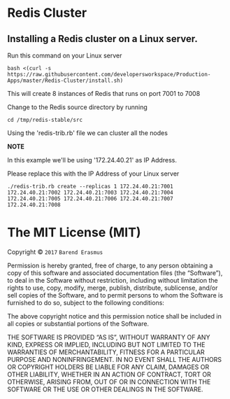 # Redis Cluster

## Installing a Redis cluster on a Linux server.

Run this command on your Linux server

`bash <(curl -s https://raw.githubusercontent.com/developersworkspace/Production-Apps/master/Redis-Cluster/install.sh)`

This will create 8 instances of Redis that runs on port 7001 to 7008

Change to the Redis source directory by running

`cd /tmp/redis-stable/src`

Using the 'redis-trib.rb' file we can cluster all the nodes

**NOTE**

In this example we'll be using '172.24.40.21' as IP Address.

Please replace this with the IP Address of your Linux server

`./redis-trib.rb create --replicas 1 172.24.40.21:7001 172.24.40.21:7002 172.24.40.21:7003 172.24.40.21:7004 172.24.40.21:7005 172.24.40.21:7006 172.24.40.21:7007 172.24.40.21:7008`


The MIT License (MIT)
=====================

Copyright © `2017` `Barend Erasmus`

Permission is hereby granted, free of charge, to any person
obtaining a copy of this software and associated documentation
files (the “Software”), to deal in the Software without
restriction, including without limitation the rights to use,
copy, modify, merge, publish, distribute, sublicense, and/or sell
copies of the Software, and to permit persons to whom the
Software is furnished to do so, subject to the following
conditions:

The above copyright notice and this permission notice shall be
included in all copies or substantial portions of the Software.

THE SOFTWARE IS PROVIDED “AS IS”, WITHOUT WARRANTY OF ANY KIND,
EXPRESS OR IMPLIED, INCLUDING BUT NOT LIMITED TO THE WARRANTIES
OF MERCHANTABILITY, FITNESS FOR A PARTICULAR PURPOSE AND
NONINFRINGEMENT. IN NO EVENT SHALL THE AUTHORS OR COPYRIGHT
HOLDERS BE LIABLE FOR ANY CLAIM, DAMAGES OR OTHER LIABILITY,
WHETHER IN AN ACTION OF CONTRACT, TORT OR OTHERWISE, ARISING
FROM, OUT OF OR IN CONNECTION WITH THE SOFTWARE OR THE USE OR
OTHER DEALINGS IN THE SOFTWARE.
